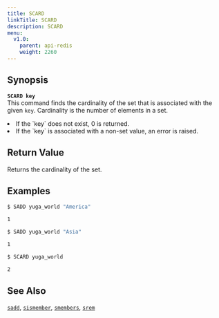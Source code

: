 ```yaml
---
title: SCARD
linkTitle: SCARD
description: SCARD
menu:
  v1.0:
    parent: api-redis
    weight: 2260
---
```


## Synopsis
<b>`SCARD key`</b><br>
This command finds the cardinality of the set that is associated with the given `key`. Cardinality is the number of elements in a set.
<li>If the `key` does not exist, 0 is returned.</li>
<li>If the `key` is associated with a non-set value, an error is raised.</li>

## Return Value
Returns the cardinality of the set.

## Examples
```{.sh .copy .separator-dollar}
$ SADD yuga_world "America"
```
```sh
1
```
```{.sh .copy .separator-dollar}
$ SADD yuga_world "Asia"
```
```sh
1
```
```{.sh .copy .separator-dollar}
$ SCARD yuga_world
```
```sh
2
```

## See Also
[`sadd`](../sadd/), [`sismember`](../sismember/), [`smembers`](../smembers/), [`srem`](../srem/)
